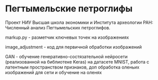 # Пегтымельские петроглифы

Проект НИУ Высшая школа экономики и Института археологии РАН:
Численный анализ Пегтымельских петроглифов.

markup.py - разметчик ключевых точек на изображениях

image_adjustment - код для первичной обработки изображений

GAN - обучение генеративно-состязательной нейросети (реализованной на библиотеке Keras) на датасете MNIST, работа с латентным пространством признаков, доп обработка оленьих изображений для сети и обучение на оленях 
